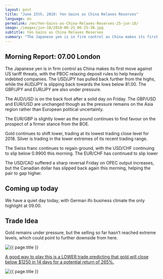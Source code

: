 ```yaml
---
layout: post
title: "June 25th, 2018: Yen Gains as China Relaxes Reserves"
language: en
permalink: /en/Yen-Gains-as-China-Relaxes-Reserves-25-jun-18/
image: /images/jun-18/2018-06-25_06-25-38.jpg
subtitle: Yen Gains as China Relaxes Reserves
summary: "The Japanese yen is in firm control as China makes its first move against US tariff threats, with the PBOC relaxing deposit rules to help heavily indebted companies. The USD/JPY has pulled back further from the highs, while the AUD/JPY is slipping back towards the lows below 81.00"
---
```

## Morning Report: 07.00 London

The Japanese yen is in firm control as China makes its first move against US tariff threats, with the PBOC relaxing deposit rules to help heavily indebted companies. The USD/JPY has pulled back further from the highs, while the AUD/JPY is slipping back towards the lows below 81.00. The GBP/JPY and EUR/JPY are also under pressure. 

The AUD/USD is on the back foot after a solid day on Friday. The GBP/USD and EUR/USD are unchanged though as the pressure remains on the Asia region rather than European political uncertainty. 

The EUR/GBP is slightly lower as the pound continues to find favour on the prospect of a firmer stance from the BOE. 

Gold continues to shift lower, trading at its lowest trading close level for 2018. Silver is trading in the lower extremes of its recent trading range. 

The Swiss franc continues to regain ground, with the USD/CHF continuing to slip below 0.9900 this morning. The EUR/CHF has continued to slip lower

The USD/CAD suffered a sharp reversal Friday on OPEC output increases, but the Canadian dollar has slipped back again this morning, helping the pair to gap higher.

## Coming up today

We have a quiet day today, with German ifo business climate the only highlight at 09.00.

## Trade Idea

Gold remains under pressure, but the selling so far hasn’t reached extreme levels, which could point to further downside from here.

<img class="post-image" src="{{ site.url }}/images/jun-18/2018-06-25_06-25-38.jpg" alt="{{ page.title }}" title="{{ page.title }}">

<a href="%LINK%%?currency=GBP&market=commodities&underlying=frxXAUUSD&formname=higherlower&duration_amount=14&duration_units=d&amount=10&amount_type=stake&expiry_type=duration&barrier=1250" target="_blank" rel="noopener noreferrer nofollow">A good way to play this is a LOWER trade predicting that gold will close below $1250 in 14 days for a potential return of 265%.</a>

<img class="post-image" src="{{ site.url }}/images/jun-18/2018-06-25_06-26-57.jpg" alt="{{ page.title }}" title="{{ page.title }}">
